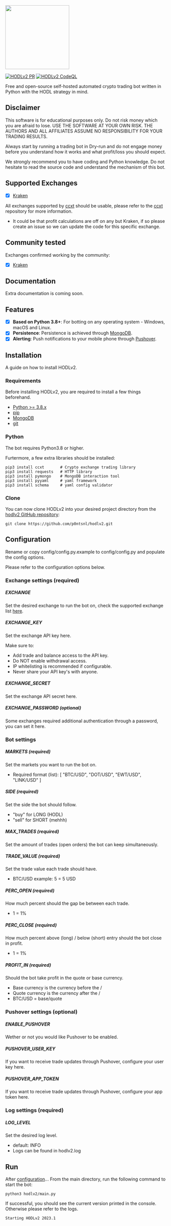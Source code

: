 <img src="https://user-images.githubusercontent.com/25501135/212428793-42e04984-62c2-469e-a661-5d343497c453.png" width=200 height=200>


[![HODLv2 PR](https://github.com/p0ntsnl/hodlv2/workflows/PR/badge.svg)](https://github.com/p0ntsnl/hodlv2/actions/)
[![HODLv2 CodeQL](https://github.com/p0ntsnl/hodlv2/workflows/CodeQL/badge.svg)](https://github.com/p0ntsnl/hodlv2/actions/)

Free and open-source self-hosted automated crypto trading bot written in Python with the HODL strategy in mind.

## Disclaimer

This software is for educational purposes only. Do not risk money which
you are afraid to lose. USE THE SOFTWARE AT YOUR OWN RISK. THE AUTHORS
AND ALL AFFILIATES ASSUME NO RESPONSIBILITY FOR YOUR TRADING RESULTS.

Always start by running a trading bot in Dry-run and do not engage money
before you understand how it works and what profit/loss you should
expect.

We strongly recommend you to have coding and Python knowledge. Do not
hesitate to read the source code and understand the mechanism of this bot.

## Supported Exchanges

- [X] [Kraken](https://kraken.com/)

All exchanges supported by [ccxt](https://github.com/ccxt/ccxt) should be usable, please refer to the [ccxt](https://github.com/ccxt/ccxt) repository for more information.

* It could be that profit calculations are off on any but Kraken, if so please create an issue so we can update the code for this specific exchange.

## Community tested

Exchanges confirmed working by the community:

- [X] [Kraken](https://kraken.com/)

## Documentation

Extra documentation is coming soon.

## Features

- [x] **Based on Python 3.8+**: For botting on any operating system - Windows, macOS and Linux.
- [x] **Persistence**: Persistence is achieved through [MongoDB](https://mongodb.com).
- [x] **Alerting**: Push notifications to your mobile phone through [Pushover](https://pushover.com).

## Installation

A guide on how to install HODLv2.

### Requirements 

Before installing HODLv2, you are required to install a few things beforehand.

- [Python >= 3.8.x](https://docs.python-guide.org/starting/installation/)
- [pip](https://pip.pypa.io/en/stable/installing/)
- [MongoDB](https://www.mongodb.com/docs/manual/administration/install-community/)
- [git](https://git-scm.com/book/en/v2/Getting-Started-Installing-Git)

### Python

The bot requires Python3.8 or higher.

Furtermore, a few extra libraries should be installed:
```
pip3 install ccxt       # Crypto exchange trading library
pip3 install requests   # HTTP library
pip3 install pymongo    # MongoDB interaction tool
pip3 install pyyaml     # yaml framework
pip3 install schema     # yaml config validator
```

### Clone

You can now clone HODLv2 into your desired project directory from the [hodlv2 GitHub repository](https://github.com/p0ntsnl/hodlv2):
```
git clone https://github.com/p0ntsnl/hodlv2.git
```

## Configuration

Rename or copy config/config.py.example to config/config.py and populate the config options.

Please refer to the configuration options below.

### Exchange settings (required)

##### **EXCHANGE**

Set the desired exchange to run the bot on, check the supported exchange list [here](https://github.com/ccxt/ccxt#supported-cryptocurrency-exchange-markets).

##### **EXCHANGE_KEY**

Set the exchange API key here.

Make sure to:
- Add trade and balance access to the API key.
- Do NOT enable withdrawal access.
- IP whitelisting is recommended if configurable.
- Never share your API key's with anyone.

##### **EXCHANGE_SECRET**

Set the exchange API secret here.

##### **EXCHANGE_PASSWORD** (optional)

Some exchanges required additional authentication through a password, you can set it here.

### Bot settings

##### **MARKETS** (required)

Set the markets you want to run the bot on.

- Required format (list): [ "BTC/USD", "DOT/USD", "EWT/USD", "LINK/USD" ]

##### **SIDE** (required)

Set the side the bot should follow.

- "buy" for LONG (HODL)
- "sell" for SHORT (mehhh)

##### **MAX_TRADES** (required)

Set the amount of trades (open orders) the bot can keep simultaneously.

##### **TRADE_VALUE** (required)

Set the trade value each trade should have.

- BTC/USD example: 5 = 5 USD

##### **PERC_OPEN** (required)

How much percent should the gap be between each trade.

- 1 = 1%

##### **PERC_CLOSE** (required)

How much percent above (long) / below (short) entry should the bot close in profit.

- 1 = 1%

##### **PROFIT_IN** (required)

Should the bot take profit in the quote or base currency.

- Base currency is the currency before the /
- Quote currency is the currency after the /
- BTC/USD = base/quote

### Pushover settings (optional)

##### **ENABLE_PUSHOVER**

Wether or not you would like Pushover to be enabled.

##### **PUSHOVER_USER_KEY**

If you want to receive trade updates through Pushover, configure your user key here.

##### **PUSHOVER_APP_TOKEN**

If you want to receive trade updates through Pushover, configure your app token here.

### Log settings (required)

##### **LOG_LEVEL**

Set the desired log level.

- default: INFO
- Logs can be found in hodlv2.log

## Run

After [configuration](#configuration)...
From the main directory, run the following command to start the bot:
```
python3 hodlv2/main.py
```

If successful, you should see the current version printed in the console. Otherwise please refer to the logs.
```
Starting HODLv2 2023.1
```
